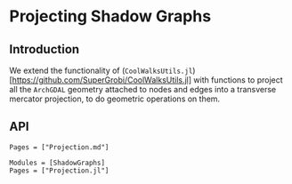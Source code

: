 # Projecting Shadow Graphs
## Introduction
We extend the functionality of (`CoolWalksUtils.jl`)[https://github.com/SuperGrobi/CoolWalksUtils.jl] with functions to project all the `ArchGDAL` geometry attached to nodes and edges into a transverse mercator projection, to do geometric operations on them.


## API

```@index
Pages = ["Projection.md"]
```

```@autodocs
Modules = [ShadowGraphs]
Pages = ["Projection.jl"]
```